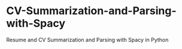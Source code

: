 # CV-Summarization-and-Parsing-with-Spacy
Resume and CV Summarization and Parsing with Spacy in Python

